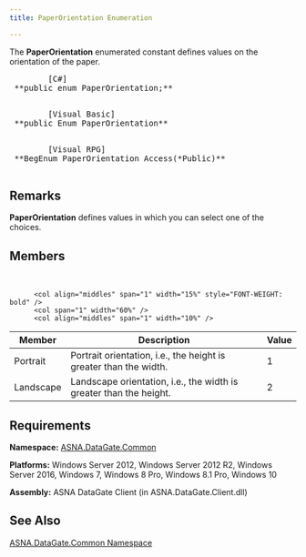 ```yaml
---
title: PaperOrientation Enumeration

---
```


The <span> **PaperOrientation** </span> enumerated constant defines values on the orientation of the paper. 
<pre class="prettyprint">
        <span class="lang">[C#]</span>
 **public enum PaperOrientation;** 
      </pre>
<pre class="prettyprint">
        <span class="lang">[Visual Basic] </span>
 **public Enum PaperOrientation** 
      </pre>
<pre class="prettyprint">
        <span class="lang">[Visual RPG]</span>
 **BegEnum PaperOrientation Access(*Public)** 
      </pre>

## Remarks

**PaperOrientation** defines values in which you can select one of the choices. 
## Members

<br />


          <col align="middles" span="1" width="15%" style="FONT-WEIGHT: bold" />
          <col span="1" width="60%" />
          <col align="middles" span="1" width="10%" />

| Member | Description | Value |
| ---- | ---- | ---- |
| Portrait | Portrait orientation, i.e., the height is greater than the width. | 1 |
| Landscape | Landscape orientation, i.e., the width is greater than the height. | 2 |



## Requirements

**Namespace:** [ASNA.DataGate.Common](datagate-common-namespace.html) 

**Platforms:** Windows Server 2012, Windows Server 2012 R2, Windows Server 2016, Windows 7, Windows 8 Pro, Windows 8.1 Pro, Windows 10

**Assembly:** ASNA DataGate Client (in ASNA.DataGate.Client.dll)
## See Also

[ASNA.DataGate.Common Namespace](datagate-common-namespace.html)


